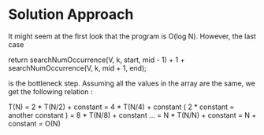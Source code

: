 # Solution Approach

It might seem at the first look that the program is O(log N). 
However, the last case 

return searchNumOccurrence(V, k, start, mid - 1) + 1 + searchNumOccurrence(V, k, mid + 1, end);


is the bottleneck step. 
Assuming all the values in the array are the same, we get the following relation : 

T(N) = 2 * T(N/2) + constant
= 4 * T(N/4) + constant ( 2 * constant = another constant )
= 8 * T(N/8) + constant
…
= N * T(N/N) + constant
= N + constant
= O(N)
